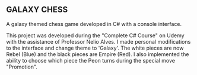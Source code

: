 ## **GALAXY CHESS**

A galaxy themed chess game developed in C# with a console interface.

This project was developed during the "Complete C# Course" on Udemy with the assistance of Professor Nelio Alves. 
I made personal modifications to the interface and change theme to 'Galaxy'. The white pieces are now Rebel (Blue)
and the black pieces are Empire (Red). I also implemented the ability to choose which piece the Peon turns during the special
move "Promotion".
